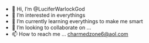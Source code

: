 - 👋 Hi, I’m @LuciferWarlockGod
- 👀 I’m interested in everythings
- 🌱 I’m currently learning everythings to make me smart 
- 💞️ I’m looking to collaborate on ...
- 📫 How to reach me ...
charmedzone6@aol.com
<!---
LuciferWarlockGod/LuciferWarlockGod is a ✨ special ✨ repository because its `README.md` (this file) appears on your GitHub profile.
You can click the Preview link to take a look at your changes.
--->
